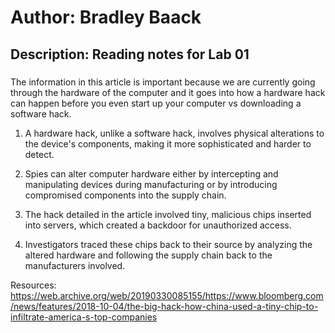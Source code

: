 # Author: Bradley Baack

## Description: Reading notes for Lab 01

### 
The information in this article is important because we are currently going through the hardware of the computer and it goes into how a hardware hack can happen before you even start up your computer vs downloading a software hack. 

1) A hardware hack, unlike a software hack, involves physical alterations to the device's components, making it more sophisticated and harder to detect. 

2) Spies can alter computer hardware either by intercepting and manipulating devices during manufacturing or by introducing compromised components into the supply chain. 

3) The hack detailed in the article involved tiny, malicious chips inserted into servers, which created a backdoor for unauthorized access. 

4) Investigators traced these chips back to their source by analyzing the altered hardware and following the supply chain back to the manufacturers involved.


Resources: 
https://web.archive.org/web/20190330085155/https://www.bloomberg.com/news/features/2018-10-04/the-big-hack-how-china-used-a-tiny-chip-to-infiltrate-america-s-top-companies
